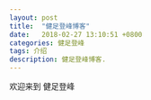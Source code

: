 ```yaml
---
layout: post
title:  "健足登峰博客"
date:   2018-02-27 13:10:51 +0800
categories: 健足登峰
tags: 介绍
description: 健足登峰博客.
---
```

欢迎来到  健足登峰  
